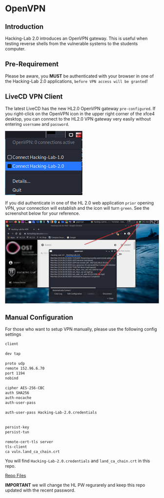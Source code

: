 # OpenVPN
## Introduction
Hacking-Lab 2.0 introduces an OpenVPN gateway. This is useful when testing reverse shells from the vulnerable systems to the students computer. 

## Pre-Requirement
Please be aware, you **MUST** be authenticated with your browser in one of the Hacking-Lab 2.0 applications, `before VPN access will be granted`!

## LiveCD VPN Client
The latest LiveCD has the new HL2.0 OpenVPN gateway `pre-configured`. If you right-click on the OpenVPN icon in the upper right corner of the xfce4 desktop, you can connect to the HL2.0 VPN gateway very easily without entering `username` and `password`. 


![VPN](../img/right-click-vpn.png)

If you did authenticate in one of the HL 2.0 web application `prior` opening VPN, your connection will establish and the icon will turn `green`. See the screenshot below for your reference. 

![VPN](../img/vpn-ok.png)

## Manual Configuration
For those who want to setup VPN manually, please use the following config settings

```
client

dev tap

proto udp
remote 152.96.6.70
port 1194
nobind

cipher AES-256-CBC
auth SHA256
auth-nocache
auth-user-pass

auth-user-pass Hacking-Lab-2.0.credentials


persist-key
persist-tun

remote-cert-tls server
tls-client
ca vuln.land_ca_chain.crt
```

You will find `Hacking-Lab-2.0.credentials` and `land_ca_chain.crt` in this repo. 

[Repo Files](./)


**IMPORTANT** we will change the HL PW regurarely and keep this repo updated with the recent password. 



